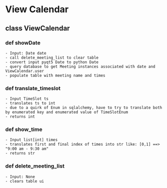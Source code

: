 # View Calendar

## class ViewCalendar

### def showDate
	- Input: Date date
	- call delete_meeting_list to clear table
	- convert input pyqt5 Date to python Date
	- query database to get Meeting instances associated with date and ViewCalendar.user
	- populate table with meeting name and times

### def translate_timeslot
	- Input TimeSlot ts
	- translates ts to int
	- due to a quirk of Enum in sqlalchemy, have to try to translate both by enumerated key and enumerated value of TimeSlotEnum
	- returns int

### def show_time
	- Input list[int] times
	- translates first and final index of times into str like: [0,1] ==> "9:00 am - 9:30 am"
	- returns str


### def delete_meeting_list
	- Input: None
	- clears table ui